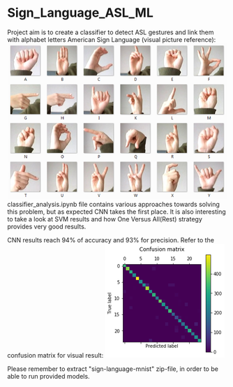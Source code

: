 # Sign_Language_ASL_ML
Project aim is to create a classifier to detect ASL gestures and link them with alphabet letters
American Sign Language (visual picture reference):
![ASL Alphabet](amer_sign2.png)
classifier_analysis.ipynb file contains various approaches towards solving this problem, but as expected CNN takes the first place. It is also interesting to take a look at SVM results and how One Versus All(Rest) strategy provides very good results.

CNN results reach 94% of accuracy and 93% for precision. Refer to the confusion matrix for visual result:
![CNN Confusion Matrix](CNN_result.png)

Please remember to extract "sign-language-mnist" zip-file, in order to be able to run provided models.
